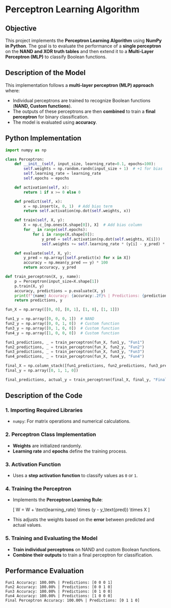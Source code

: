 # Perceptron Learning Algorithm

## Objective
This project implements the **Perceptron Learning Algorithm** using **NumPy in Python**. The goal is to evaluate the performance of a **single perceptron** on the **NAND and XOR truth tables** and then extend it to a **Multi-Layer Perceptron (MLP)** to classify Boolean functions.

## Description of the Model
This implementation follows a **multi-layer perceptron (MLP) approach** where:
- Individual perceptrons are trained to recognize Boolean functions (**NAND, Custom functions**).
- The outputs of these perceptrons are then **combined** to train a **final perceptron** for binary classification.
- The model is evaluated using **accuracy**.

## Python Implementation
```python
import numpy as np

class Perceptron:
    def __init__(self, input_size, learning_rate=0.1, epochs=100):
        self.weights = np.random.randn(input_size + 1)  # +1 for bias
        self.learning_rate = learning_rate
        self.epochs = epochs

    def activation(self, x):
        return 1 if x >= 0 else 0

    def predict(self, x):
        x = np.insert(x, 0, 1)  # Add bias term
        return self.activation(np.dot(self.weights, x))

    def train(self, X, y):
        X = np.c_[np.ones(X.shape[0]), X]  # Add bias column
        for _ in range(self.epochs):
            for i in range(X.shape[0]):
                y_pred = self.activation(np.dot(self.weights, X[i]))
                self.weights += self.learning_rate * (y[i] - y_pred) * X[i]

    def evaluate(self, X, y):
        y_pred = np.array([self.predict(x) for x in X])
        accuracy = np.mean(y_pred == y) * 100
        return accuracy, y_pred

def train_perceptron(X, y, name):
    p = Perceptron(input_size=X.shape[1])
    p.train(X, y)
    accuracy, predictions = p.evaluate(X, y)
    print(f"{name} Accuracy: {accuracy:.2f}% | Predictions: {predictions}")
    return predictions, y

fun_X = np.array([[0, 0], [0, 1], [1, 0], [1, 1]])

fun1_y = np.array([0, 0, 0, 1])  # NAND
fun2_y = np.array([0, 0, 1, 0])  # Custom function
fun3_y = np.array([0, 1, 0, 0])  # Custom function
fun4_y = np.array([1, 0, 0, 0])  # Custom function

fun1_predictions, _ = train_perceptron(fun_X, fun1_y, "Fun1")
fun2_predictions, _ = train_perceptron(fun_X, fun2_y, "Fun2")
fun3_predictions, _ = train_perceptron(fun_X, fun3_y, "Fun3")
fun4_predictions, _ = train_perceptron(fun_X, fun4_y, "Fun4")

final_X = np.column_stack([fun1_predictions, fun2_predictions, fun3_predictions, fun4_predictions])
final_y = np.array([0, 1, 1, 0])

final_predictions, actual_y = train_perceptron(final_X, final_y, "Final Perceptron")
```

## Description of the Code
### **1. Importing Required Libraries**
- `numpy`: For matrix operations and numerical calculations.

### **2. Perceptron Class Implementation**
- **Weights** are initialized randomly.
- **Learning rate** and **epochs** define the training process.

### **3. Activation Function**
- Uses a **step activation function** to classify values as `0` or `1`.

### **4. Training the Perceptron**
- Implements the **Perceptron Learning Rule**:
  
  \[ W = W + \text{learning_rate} \times (y - y_\text{pred}) \times X \]

- This adjusts the weights based on the **error** between predicted and actual values.

### **5. Training and Evaluating the Model**
- **Train individual perceptrons** on NAND and custom Boolean functions.
- **Combine their outputs** to train a final perceptron for classification.

## Performance Evaluation
```text
Fun1 Accuracy: 100.00% | Predictions: [0 0 0 1]
Fun2 Accuracy: 100.00% | Predictions: [0 0 1 0]
Fun3 Accuracy: 100.00% | Predictions: [0 1 0 0]
Fun4 Accuracy: 100.00% | Predictions: [1 0 0 0]
Final Perceptron Accuracy: 100.00% | Predictions: [0 1 1 0]


